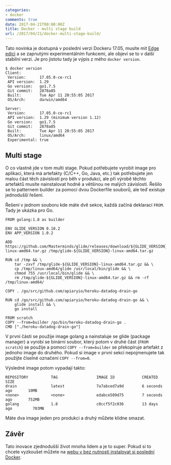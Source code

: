 ```yaml
---
categories:
- docker
comments: true
date: 2017-04-21T00:00:00Z
title: Docker - multi stage build
url: /2017/04/21/docker-multi-stage-build/
---
```


Tato novinka je dostupná v poslední verzi Dockeru 17.05, musíte mít [Edge edici](https://docs.docker.com/docker-for-mac/install/#download-docker-for-mac) a se zapnutými experimentálním funkcemi, ale objeví se to v další stabilní verzi. Je pro jistotu tady je výpis z mého `docker version`.

```
$ docker version
Client:
 Version:      17.05.0-ce-rc1
 API version:  1.29
 Go version:   go1.7.5
 Git commit:   2878a85
 Built:        Tue Apr 11 20:55:05 2017
 OS/Arch:      darwin/amd64

Server:
 Version:      17.05.0-ce-rc1
 API version:  1.29 (minimum version 1.12)
 Go version:   go1.7.5
 Git commit:   2878a85
 Built:        Tue Apr 11 20:55:05 2017
 OS/Arch:      linux/amd64
 Experimental: true
```

<!--more-->

## Multi stage

O co vlastně jde v tom multi stage. Pokud potřebujete vyrobit image pro aplikaci, která má artefakty (C/C++, Go, Java, etc.) tak potřebujete jen malou část těch závislostí pro běh v produkci, ale při výrobě těchto artefaktů musíte nainstalovat hodně a většinou ne malých závislostí. Řešilo se to patternem builder za pomocí dvou Dockerfile souborů, ale teď existuje jednodušší řešení.

Řešení v jednom souboru kde máte dvě sekce, každá začíná deklarací `FROM`. Tady je ukázka pro Go.

```
FROM golang:1.8 as builder

ENV GLIDE_VERSION 0.10.2
ENV APP_VERSION 1.0.2

ADD https://github.com/Masterminds/glide/releases/download/${GLIDE_VERSION}/glide-${GLIDE_VERSION}-linux-amd64.tar.gz /tmp/glide-${GLIDE_VERSION}-linux-amd64.tar.gz

RUN cd /tmp && \
    tar -zxvf /tmp/glide-${GLIDE_VERSION}-linux-amd64.tar.gz && \
    cp /tmp/linux-amd64/glide /usr/local/bin/glide && \
    chmod 755 /usr/local/bin/glide && \
    rm /tmp/glide-${GLIDE_VERSION}-linux-amd64.tar.gz && rm -rf /tmp/linux-amd64/

COPY . /go/src/github.com/apiaryio/heroku-datadog-drain-go

RUN cd /go/src/github.com/apiaryio/heroku-datadog-drain-go && \
    glide install && \
    go install

FROM scratch
COPY --from=builder /go/bin/heroku-datadog-drain-go .
CMD ["./heroku-datadog-drain-go"]
```

V první části se použije image golang a nainstaluje se glide (package manager) a vyrobí se binární soubor, který potom v druhé část (`FROM scratch`) se použije a pomocí `COPY --from=builder` se překopíruje artefakt z jednoho image do druhého. Pokud si image v první sekci nepojmenujete tak použijte číselné označení `COPY --from=0`.

Výsledné image potom vypadají takto:

```
REPOSITORY          TAG                 IMAGE ID            CREATED             SIZE
drain               latest              7a7abced7a9d        6 seconds ago       10MB
<none>              <none>              edabce509d75        7 seconds ago       752MB
golang              1.8                 c0ccf5f2c036        13 days ago         703MB
```

Máte dva image jeden pro produkci a druhý můžete klidne smazat.

## Závěr

Tato inovace zjednodušší život mnoha lidem a je to super. Pokud si to chcete vyzkoušet můžete na [webu v bez nutnosti instalovat si poslední Docker](https://training.play-with-docker.com/multi-stage/).
